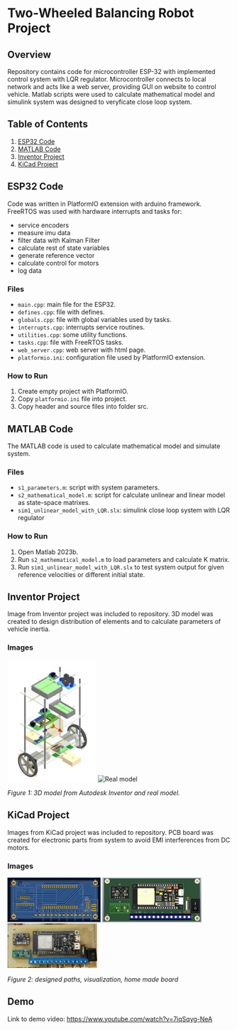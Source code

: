 # Two-Wheeled Balancing Robot Project

## Overview
Repository contains code for microcontroller ESP-32 with implemented control system with LQR regulator. Microcontroller connects to local network and acts like a web server, providing GUI on website to control vehicle. Matlab scripts were used to calculate mathematical model and simulink system was designed to veryficate close loop system. 

## Table of Contents
1. [ESP32 Code](#esp32-code)
2. [MATLAB Code](#matlab-code)
3. [Inventor Project](#inventor-project)
4. [KiCad Project](#kicad-project)

## ESP32 Code
Code was written in PlatformIO extension with arduino framework. FreeRTOS was used with hardware interrupts and tasks for:
- service encoders
- measure imu data
- filter data with Kalman Filter
- calculate rest of state variables
- generate reference vector
- calculate control for motors
- log data 

### Files
- `main.cpp`: main file for the ESP32.
- `defines.cpp`: file with defines.
- `globals.cpp`: file with global variables used by tasks.
- `interrupts.cpp`: interrupts service routines.
- `utilities.cpp`: some utility functions.
- `tasks.cpp`: file with FreeRTOS tasks.
- `web_server.cpp`: web server with html page.
- `platformio.ini`: configuration file used by PlatformIO extension.

### How to Run
1. Create empty project with PlatformIO.
2. Copy `platformio.ini` file into project.
3. Copy header and source files into folder src.


## MATLAB Code
The MATLAB code is used to calculate mathematical model and simulate system.

### Files
- `s1_parameters.m`: script with system parameters.
- `s2_mathematical_model.m`: script for calculate unlinear and linear model as state-space matrixes.
- `sim1_unlinear_model_with_LQR.slx`: simulink close loop system with LQR regulator 

### How to Run
1. Open Matlab 2023b.
2. Run `s2_mathematical_model.m` to load parameters and calculate K matrix.
3. Run `sim1_unlinear_model_with_LQR.slx` to test system output for given reference velocities or different initial state.

## Inventor Project
Image from Inventor project was included to repository. 3D model was created to design distribution of elements and to calculate parameters of vehicle inertia. 


### Images
<div align="left">
<p>
    <img src="assets/model_inventor.png" alt="Inventor Assembly" width="200"/>
    <img src="assets/model_real.png" alt="Real model" width="200"/>
</p>
    <p><em>Figure 1: 3D model from Autodesk Inventor and real model.</em></p>
</div>

## KiCad Project
Images from KiCad project was included to repository. PCB board was created for electronic parts from system to avoid EMI interferences from DC motors.


### Images
<div align="left">
<p>
    <img src="assets/pcb_kicad_paths.png" alt="Inventor Assembly" height="100"/>
    <img src="assets/pcb_kicad_visualization.png" alt="Real model" height="100"/>
    <img src="assets/pcb_soldered.png" alt="Real model" height="100"/>
</p>
    <p><em>Figure 2: designed paths, visualization, home made board</em></p>
</div>

## Demo

<p>
  Link to demo video:
  <a href="https://www.youtube.com/watch?v=7iqSqyg-NeA" >https://www.youtube.com/watch?v=7iqSqyg-NeA</a>
</p>

